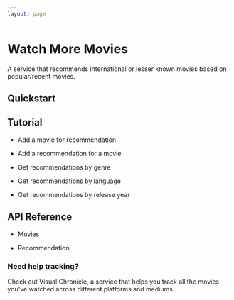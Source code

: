```yaml
---
layout: page
---
```


# Watch More Movies

A service that recommends international or lesser known movies based on popular/recent movies.

## Quickstart

## Tutorial

* Add a movie for recommendation

* Add a recommendation for a movie

* Get recommendations by genre

* Get recommendations by language

* Get recommendations by release year

## API Reference

* Movies

* Recommendation

### Need help tracking?

Check out Visual Chronicle, a service that helps you track all the movies you've watched across different platforms and mediums.

